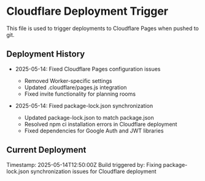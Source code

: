 # Cloudflare Deployment Trigger

This file is used to trigger deployments to Cloudflare Pages when pushed to git.

## Deployment History

- 2025-05-14: Fixed Cloudflare Pages configuration issues
  - Removed Worker-specific settings
  - Updated .cloudflare/pages.js integration
  - Fixed invite functionality for planning rooms

- 2025-05-14: Fixed package-lock.json synchronization
  - Updated package-lock.json to match package.json
  - Resolved npm ci installation errors in Cloudflare deployment
  - Fixed dependencies for Google Auth and JWT libraries

## Current Deployment

Timestamp: 2025-05-14T12:50:00Z
Build triggered by: Fixing package-lock.json synchronization issues for Cloudflare deployment 